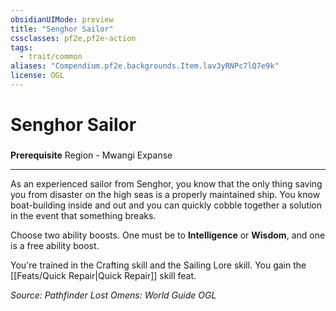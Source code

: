 ```yaml
---
obsidianUIMode: preview
title: "Senghor Sailor"
cssclasses: pf2e,pf2e-action
tags:
  - trait/common
aliases: "Compendium.pf2e.backgrounds.Item.lav3yRNPc7lQ7e9k"
license: OGL
---
```

# Senghor Sailor

### 






**Prerequisite** Region - Mwangi Expanse

* * *

As an experienced sailor from Senghor, you know that the only thing saving you from disaster on the high seas is a properly maintained ship. You know boat-building inside and out and you can quickly cobble together a solution in the event that something breaks.

Choose two ability boosts. One must be to **Intelligence** or **Wisdom**, and one is a free ability boost.

You're trained in the Crafting skill and the Sailing Lore skill. You gain the [[Feats/Quick Repair|Quick Repair]] skill feat.

*Source: Pathfinder Lost Omens: World Guide*
*OGL*